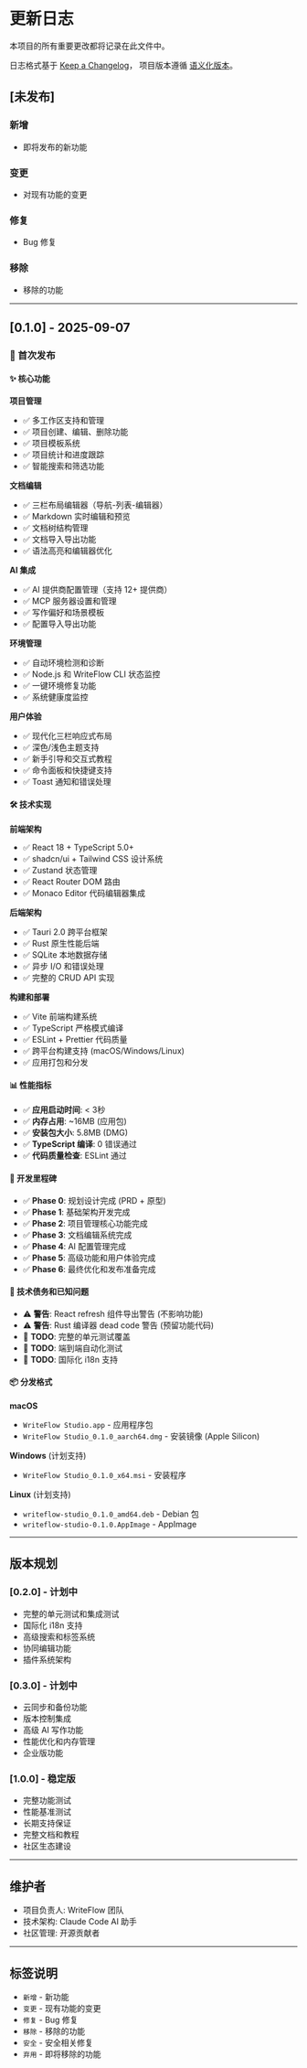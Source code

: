 # 更新日志

本项目的所有重要更改都将记录在此文件中。

日志格式基于 [Keep a Changelog](https://keepachangelog.com/zh-CN/1.0.0/)，
项目版本遵循 [语义化版本](https://semver.org/lang/zh-CN/)。

## [未发布]

### 新增
- 即将发布的新功能

### 变更  
- 对现有功能的变更

### 修复
- Bug 修复

### 移除
- 移除的功能

---

## [0.1.0] - 2025-09-07

### 🎉 首次发布

#### ✨ 核心功能

**项目管理**
- ✅ 多工作区支持和管理
- ✅ 项目创建、编辑、删除功能
- ✅ 项目模板系统
- ✅ 项目统计和进度跟踪
- ✅ 智能搜索和筛选功能

**文档编辑**
- ✅ 三栏布局编辑器（导航-列表-编辑器）
- ✅ Markdown 实时编辑和预览
- ✅ 文档树结构管理
- ✅ 文档导入导出功能
- ✅ 语法高亮和编辑器优化

**AI 集成**
- ✅ AI 提供商配置管理（支持 12+ 提供商）
- ✅ MCP 服务器设置和管理
- ✅ 写作偏好和场景模板
- ✅ 配置导入导出功能

**环境管理**
- ✅ 自动环境检测和诊断
- ✅ Node.js 和 WriteFlow CLI 状态监控
- ✅ 一键环境修复功能
- ✅ 系统健康度监控

**用户体验**
- ✅ 现代化三栏响应式布局
- ✅ 深色/浅色主题支持
- ✅ 新手引导和交互式教程
- ✅ 命令面板和快捷键支持
- ✅ Toast 通知和错误处理

#### 🛠️ 技术实现

**前端架构**
- ✅ React 18 + TypeScript 5.0+
- ✅ shadcn/ui + Tailwind CSS 设计系统
- ✅ Zustand 状态管理
- ✅ React Router DOM 路由
- ✅ Monaco Editor 代码编辑器集成

**后端架构**  
- ✅ Tauri 2.0 跨平台框架
- ✅ Rust 原生性能后端
- ✅ SQLite 本地数据存储
- ✅ 异步 I/O 和错误处理
- ✅ 完整的 CRUD API 实现

**构建和部署**
- ✅ Vite 前端构建系统
- ✅ TypeScript 严格模式编译
- ✅ ESLint + Prettier 代码质量
- ✅ 跨平台构建支持 (macOS/Windows/Linux)
- ✅ 应用打包和分发

#### 📊 性能指标

- ✅ **应用启动时间**: < 3秒
- ✅ **内存占用**: ~16MB (应用包)
- ✅ **安装包大小**: 5.8MB (DMG)
- ✅ **TypeScript 编译**: 0 错误通过
- ✅ **代码质量检查**: ESLint 通过

#### 🎯 开发里程碑

- ✅ **Phase 0**: 规划设计完成 (PRD + 原型)
- ✅ **Phase 1**: 基础架构开发完成
- ✅ **Phase 2**: 项目管理核心功能完成  
- ✅ **Phase 3**: 文档编辑系统完成
- ✅ **Phase 4**: AI 配置管理完成
- ✅ **Phase 5**: 高级功能和用户体验完成
- ✅ **Phase 6**: 最终优化和发布准备完成

#### 🔧 技术债务和已知问题

- ⚠️ **警告**: React refresh 组件导出警告 (不影响功能)
- ⚠️ **警告**: Rust 编译器 dead code 警告 (预留功能代码)
- 📝 **TODO**: 完整的单元测试覆盖
- 📝 **TODO**: 端到端自动化测试
- 📝 **TODO**: 国际化 i18n 支持

#### 📦 分发格式

**macOS**
- `WriteFlow Studio.app` - 应用程序包
- `WriteFlow Studio_0.1.0_aarch64.dmg` - 安装镜像 (Apple Silicon)

**Windows** (计划支持)
- `WriteFlow Studio_0.1.0_x64.msi` - 安装程序

**Linux** (计划支持)  
- `writeflow-studio_0.1.0_amd64.deb` - Debian 包
- `writeflow-studio-0.1.0.AppImage` - AppImage

---

## 版本规划

### [0.2.0] - 计划中
- 完整的单元测试和集成测试
- 国际化 i18n 支持
- 高级搜索和标签系统
- 协同编辑功能
- 插件系统架构

### [0.3.0] - 计划中
- 云同步和备份功能
- 版本控制集成
- 高级 AI 写作功能
- 性能优化和内存管理
- 企业版功能

### [1.0.0] - 稳定版
- 完整功能测试
- 性能基准测试
- 长期支持保证
- 完整文档和教程
- 社区生态建设

---

## 维护者

- 项目负责人: WriteFlow 团队
- 技术架构: Claude Code AI 助手
- 社区管理: 开源贡献者

---

## 标签说明

- `新增` - 新功能
- `变更` - 现有功能的变更
- `修复` - Bug 修复  
- `移除` - 移除的功能
- `安全` - 安全相关修复
- `弃用` - 即将移除的功能